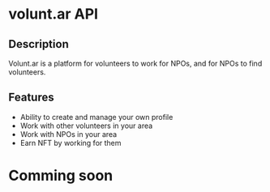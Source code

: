 # volunt.ar API

## Description

Volunt.ar is a platform for volunteers to work for NPOs, and for NPOs to find volunteers.

## Features

- Ability to create and manage your own profile
- Work with other volunteers in your area
- Work with NPOs in your area
- Earn NFT by working for them

# Comming soon
